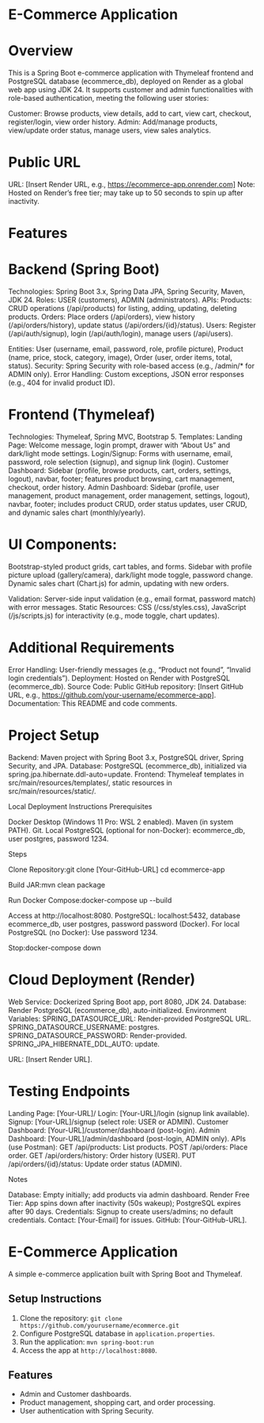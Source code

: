 # E-Commerce Application
# Overview
This is a Spring Boot e-commerce application with Thymeleaf frontend and PostgreSQL database (ecommerce_db), deployed on Render as a global web app using JDK 24. It supports customer and admin functionalities with role-based authentication, meeting the following user stories:

Customer: Browse products, view details, add to cart, view cart, checkout, register/login, view order history.
Admin: Add/manage products, view/update order status, manage users, view sales analytics.

# Public URL

URL: [Insert Render URL, e.g., https://ecommerce-app.onrender.com]
Note: Hosted on Render’s free tier; may take up to 50 seconds to spin up after inactivity.

# Features
# Backend (Spring Boot)

Technologies: Spring Boot 3.x, Spring Data JPA, Spring Security, Maven, JDK 24.
Roles: USER (customers), ADMIN (administrators).
APIs:
Products: CRUD operations (/api/products) for listing, adding, updating, deleting products.
Orders: Place orders (/api/orders), view history (/api/orders/history), update status (/api/orders/{id}/status).
Users: Register (/api/auth/signup), login (/api/auth/login), manage users (/api/users).


Entities: User (username, email, password, role, profile picture), Product (name, price, stock, category, image), Order (user, order items, total, status).
Security: Spring Security with role-based access (e.g., /admin/* for ADMIN only).
Error Handling: Custom exceptions, JSON error responses (e.g., 404 for invalid product ID).

# Frontend (Thymeleaf)

Technologies: Thymeleaf, Spring MVC, Bootstrap 5.
Templates:
Landing Page: Welcome message, login prompt, drawer with “About Us” and dark/light mode settings.
Login/Signup: Forms with username, email, password, role selection (signup), and signup link (login).
Customer Dashboard: Sidebar (profile, browse products, cart, orders, settings, logout), navbar, footer; features product browsing, cart management, checkout, order history.
Admin Dashboard: Sidebar (profile, user management, product management, order management, settings, logout), navbar, footer; includes product CRUD, order status updates, user CRUD, and dynamic sales chart (monthly/yearly).


# UI Components:
Bootstrap-styled product grids, cart tables, and forms.
Sidebar with profile picture upload (gallery/camera), dark/light mode toggle, password change.
Dynamic sales chart (Chart.js) for admin, updating with new orders.


Validation: Server-side input validation (e.g., email format, password match) with error messages.
Static Resources: CSS (/css/styles.css), JavaScript (/js/scripts.js) for interactivity (e.g., mode toggle, chart updates).

# Additional Requirements

Error Handling: User-friendly messages (e.g., “Product not found”, “Invalid login credentials”).
Deployment: Hosted on Render with PostgreSQL (ecommerce_db).
Source Code: Public GitHub repository: [Insert GitHub URL, e.g., https://github.com/your-username/ecommerce-app].
Documentation: This README and code comments.

# Project Setup

Backend: Maven project with Spring Boot 3.x, PostgreSQL driver, Spring Security, and JPA.
Database: PostgreSQL (ecommerce_db), initialized via spring.jpa.hibernate.ddl-auto=update.
Frontend: Thymeleaf templates in src/main/resources/templates/, static resources in src/main/resources/static/.

Local Deployment Instructions
Prerequisites

Docker Desktop (Windows 11 Pro: WSL 2 enabled).
Maven (in system PATH).
Git.
Local PostgreSQL (optional for non-Docker): ecommerce_db, user postgres, password 1234.

Steps

Clone Repository:git clone [Your-GitHub-URL]
cd ecommerce-app


Build JAR:mvn clean package


Run Docker Compose:docker-compose up --build


Access at http://localhost:8080.
PostgreSQL: localhost:5432, database ecommerce_db, user postgres, password password (Docker).
For local PostgreSQL (no Docker): Use password 1234.


Stop:docker-compose down



# Cloud Deployment (Render)

Web Service: Dockerized Spring Boot app, port 8080, JDK 24.
Database: Render PostgreSQL (ecommerce_db), auto-initialized.
Environment Variables:
SPRING_DATASOURCE_URL: Render-provided PostgreSQL URL.
SPRING_DATASOURCE_USERNAME: postgres.
SPRING_DATASOURCE_PASSWORD: Render-provided.
SPRING_JPA_HIBERNATE_DDL_AUTO: update.


URL: [Insert Render URL].

# Testing Endpoints

Landing Page: [Your-URL]/
Login: [Your-URL]/login (signup link available).
Signup: [Your-URL]/signup (select role: USER or ADMIN).
Customer Dashboard: [Your-URL]/customer/dashboard (post-login).
Admin Dashboard: [Your-URL]/admin/dashboard (post-login, ADMIN only).
APIs (use Postman):
GET /api/products: List products.
POST /api/orders: Place order.
GET /api/orders/history: Order history (USER).
PUT /api/orders/{id}/status: Update order status (ADMIN).



Notes

Database: Empty initially; add products via admin dashboard.
Render Free Tier: App spins down after inactivity (50s wakeup); PostgreSQL expires after 90 days.
Credentials: Signup to create users/admins; no default credentials.
Contact: [Your-Email] for issues.
GitHub: [Your-GitHub-URL].







# E-Commerce Application

A simple e-commerce application built with Spring Boot and Thymeleaf.

## Setup Instructions
1. Clone the repository: `git clone https://github.com/yourusername/ecommerce.git`
2. Configure PostgreSQL database in `application.properties`.
3. Run the application: `mvn spring-boot:run`
4. Access the app at `http://localhost:8080`.

## Features
- Admin and Customer dashboards.
- Product management, shopping cart, and order processing.
- User authentication with Spring Security.